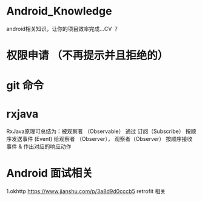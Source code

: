 # Android_Knowledge
android相关知识，让你的项目效率完成...CV ？

# 权限申请 （不再提示并且拒绝的）


# git 命令

# rxjava
   RxJava原理可总结为：被观察者 （Observable） 通过 订阅（Subscribe） 按顺序发送事件 (Event) 给观察者 （Observer）， 观察者（Observer） 按顺序接收事件 & 作出对应的响应动作
   
   
# Android 面试相关

1.okhttp                      https://www.jianshu.com/p/3a8d9d0cccb5
  retrofit 相关                
       

